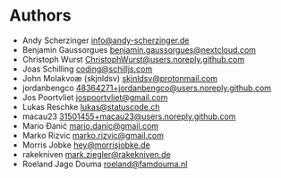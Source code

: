 <!--
  - SPDX-FileCopyrightText: 2024 Nextcloud GmbH and Nextcloud contributors
  - SPDX-License-Identifier: AGPL-3.0-or-later
-->
# Authors

- Andy Scherzinger <info@andy-scherzinger.de>
- Benjamin Gaussorgues <benjamin.gaussorgues@nextcloud.com>
- Christoph Wurst <ChristophWurst@users.noreply.github.com>
- Joas Schilling <coding@schilljs.com>
- John Molakvoæ (skjnldsv) <skjnldsv@protonmail.com>
- jordanbengco <48364271+jordanbengco@users.noreply.github.com>
- Jos Poortvliet <jospoortvliet@gmail.com>
- Lukas Reschke <lukas@statuscode.ch>
- macau23 <31501455+macau23@users.noreply.github.com>
- Mario Đanić <mario.danic@gmail.com>
- Marko Rizvic <marko.rizvic@gmail.com>
- Morris Jobke <hey@morrisjobke.de>
- rakekniven <mark.ziegler@rakekniven.de>
- Roeland Jago Douma <roeland@famdouma.nl>
